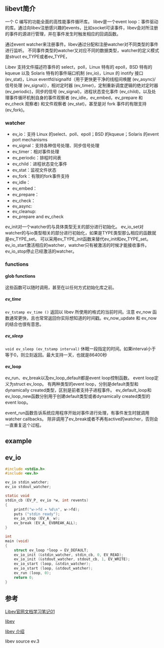 ## libevt简介
一个 C 编写的功能全面的高性能事件循环库。
libev是一个event loop：事件驱动的库。通过向libev注册感兴趣的events，比如socket可读事件，libev会对所注册的事件的源进行管理，并在事件发生时触发相应的回调函数。

通过event watcher来注册事件。libev通过分配和注册watcher对不同类型的事件进行监听。
不同事件类型的watcher又对应不同的数据类型，watcher的定义模式是struct ev_TYPE或者ev_TYPE，

Libev 支持文件描述符事件的 select，poll，Linux 特有的 epoll，BSD 特有的 kqueue 以及 Solaris 特有的事件端口机制 (ev_io)，Linux 的 inotify 接口 (ev_stat)，Linux eventfd/signalfd（用于更快更干净的线程间唤醒 (ev_async)/信号处理 (ev_signal)），相对定时器 (ev_timer)，定制重新调度逻辑的绝对定时器 (ev_periodic)，同步的信号 (ev_signal)，进程状态变化事件 (ev_child)，以及处理事件循环机制自身的事件观察者 (ev_idle，ev_embed，ev_prepare 和 ev_check 观察者) 和文件观察者 (ev_stat)，甚至是对 fork 事件的有限支持 (ev_fork)。


### watcher

- ev_io：支持 Linux 的select、poll、epoll；BSD 的kqueue；Solaris 的event port mechanisms
- ev_signal：支持各种信号处理、同步信号处理
- ev_timer：相对事件处理
- ev_periodic：排程时间表
- ev_child：进程状态变化事件
- ev_stat：监视文件状态
- ev_fork：有限的fork事件支持
- ev_idle：
- ev_embed：
- ev_prepare：
- ev_check：
- ev_async:
- ev_cleanup:
- ev_prepare and ev_check

ev_init对一个watcher的与具体类型无关的部分进行初始化。
ev_io_set对watcher的与io类型相关的部分进行初始化，如果是TYPE类型那么相应的函数就是ev_TYPE_set。
可以采用ev_TYPE_init函数来替代ev_init和ev_TYPE_set。ev_io_start激活相应的watcher，watcher只有被激活的时候才能接收事件。ev_io_stop停止已经激活的watcher。


### functions

#### glob functions
这些函数可以随时调用，甚至在以任何方式初始化库之前。

##### ev_time
`ev_tstamp ev_time ()`
返回以 libev 所使用的格式的当前时间。注意 ev_now 函数通常更快，且也常常返回你实际想知道的时间戳。ev_now_update 和 ev_now 的结合也很有意思。

##### ev_sleep
`void ev_sleep (ev_tstamp interval)`
休眠一段指定的时间。如果interval小于等于0，则立刻返回。最大支持一天，也就是86400秒


#### ev_loop

ev_run、ev_break以及ev_loop_default都是event loop控制函数。
event loop定义为struct ev_loop。
有两种类型的event loop，分别是default类型和dynamically created类型，区别是前者支持子进程事件。
ev_default_loop和ev_loop_new函数分别用于创建default类型或者dynamically created类型的event loop。

event_run函数告诉系统应用程序开始对事件进行处理，有事件发生时就调用watcher callbacks。
除非调用了ev_break或者不再有active的watcher，否则会一直重复这个过程。


## example

## ev_io

```c
#include <stdio.h>
#include <ev.h>

ev_io stdin_watcher;
ev_io stdout_watcher;

static void
stdin_cb (EV_P_ ev_io *w, int revents)
{
	printf("w->fd = %d\n", w->fd);
	puts ("stdin ready");
	ev_io_stop (EV_A_ w); 
	ev_break (EV_A_ EVBREAK_ALL);
}

int
main (void)
{
    struct ev_loop *loop = EV_DEFAULT;
    ev_io_init (&stdin_watcher, stdin_cb, 0, EV_READ);
    ev_io_init (&stdout_watcher, stdout_cb, 1, EV_WRITE);
    ev_io_start (loop, &stdin_watcher);
    ev_io_start (loop, &stdout_watcher);
    ev_run (loop, 0);
    return 0;
}

```

## 参考
[Libev官网文档学习笔记01](https://segmentfault.com/a/1190000006173864)
 
[libev](https://metacpan.org/pod/distribution/EV/libev/ev.pod#NAME)

[libev 介绍](https://www.jianshu.com/p/2c78f7ec7c7f)

libev source ev.3